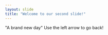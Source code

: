 ```yaml
---
layout: slide
title: "Welcome to our second slide!"
---
```

"A brand new day"
Use the left arrow to go back!
